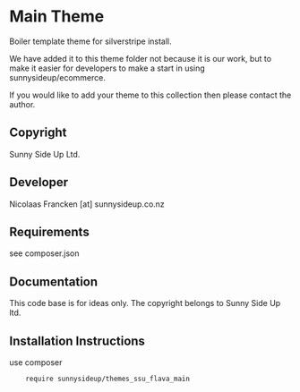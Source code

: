 Main Theme
================================================================================

Boiler template theme for silverstripe install.

We have added it to this theme folder not because it is our work,
but to make it easier for developers to make a start in using sunnysideup/ecommerce.

If you would like to add your theme to this collection then please contact the author.


Copyright
-----------------------------------------------
Sunny Side Up Ltd.


Developer
-----------------------------------------------
Nicolaas Francken [at] sunnysideup.co.nz


Requirements
-----------------------------------------------
see composer.json


Documentation
-----------------------------------------------
This code base is for ideas only.  The copyright belongs to
Sunny Side Up ltd.

Installation Instructions
-----------------------------------------------
use composer

```
    require sunnysideup/themes_ssu_flava_main
```
